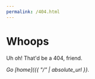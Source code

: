 ```yaml
---
permalink: /404.html
---
```


# Whoops

Uh oh! That'd be a 404, friend. 

*Go [home]({{ "/" | absolute_url }}.*